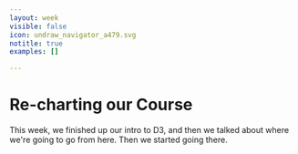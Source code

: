 ```yaml
---
layout: week
visible: false
icon: undraw_navigator_a479.svg
notitle: true
examples: []

---
```


# Re-charting our Course

This week, we finished up our intro to D3, and then we talked about where we're going to go from here.  Then we started going there.
